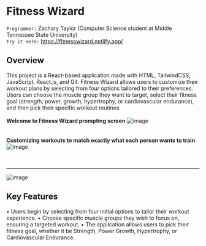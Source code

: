 # Fitness Wizard

`Programmer:` Zachary Taylor (Computer Science student at Middle Tennessee State University) <br>
`Try it Here:` https://fitnesswizard.netlify.app/ 

## Overview

This project is a React-based application made with HTML, TailwindCSS, JavaScript, React.js, and Git. Fitness Wizard allows users to customize their workout plans by selecting from four options tailored to their preferences. Users can choose the muscle group they want to target, select their fitness goal (strength, power, growth, hypertrophy, or cardiovascular endurance), and then pick their specific workout routines.
<br>
<br>
**Welcome to Fitness Wizard prompting screen** 
![image](https://github.com/ZachTaylor2002/Fitness-Wizard/assets/124469454/c2671ba1-b20f-4a3e-88ac-1c126c555eee)
<br>
<br>
<br>
 **Customizing workouts to match exactly what each person wants to train**
![image](https://github.com/ZachTaylor2002/Fitness-Wizard/assets/124469454/ae5dd09f-1734-4aa7-be9a-452a3bdb46ec)
<br>
<br>
<br>
** ** 
![image](https://github.com/ZachTaylor2002/Fitness-Wizard/assets/124469454/7bdfbc60-3fcc-42b1-b928-739acbac62ee)

## Key Features
• Users begin by selecting from four initial options to tailor their workout experience.
• Choose specific muscle groups they wish to focus on, ensuring a targeted workout.
• The application allows users to pick their fitness goal, whether it be Strength, Power Growth, Hypertrophy, or Cardiovascular Endurance.
